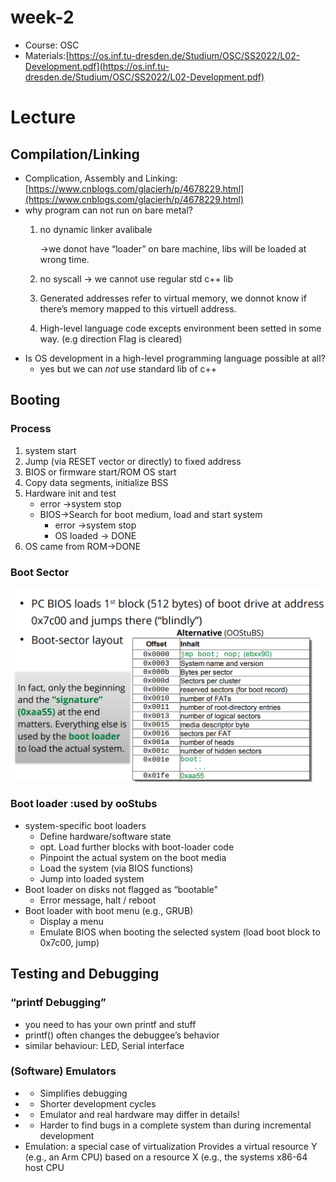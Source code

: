# week-2

- Course: OSC
- Materials:[https://os.inf.tu-dresden.de/Studium/OSC/SS2022/L02-Development.pdf](https://os.inf.tu-dresden.de/Studium/OSC/SS2022/L02-Development.pdf)

# Lecture

## Compilation/Linking

- Complication, Assembly and Linking: [https://www.cnblogs.com/glacierh/p/4678229.html](https://www.cnblogs.com/glacierh/p/4678229.html)
- why program can not run on bare metal?
    1. no dynamic linker avalibale
        
        →we donot have “loader” on bare machine, libs will be loaded at wrong time.
        
    2. no syscall → we cannot use regular std c++ lib
    3. Generated addresses refer to virtual memory, we donnot know if there’s memory mapped to this virtuell address.
    4. High-level language code excepts environment been setted in some way. (e.g direction Flag is cleared)
- Is OS development in a high-level programming language
possible at all?
    - yes but we can *not* use standard lib of c++

## Booting

### Process

1. system start
2. Jump (via RESET vector or directly) to fixed address
3. BIOS or firmware start/ROM OS start
4. Copy data segments, initialize BSS
5. Hardware init and test 
    - error →system stop
    - BIOS→Search for boot medium, load and start system
        - error →system stop
        - OS loaded → DONE
6. OS came from ROM→DONE

### Boot Sector

![Untitled](week-2%20a8838855e2944d558221d1e4013aba07/Untitled.png)

### Boot loader :used by ooStubs

- system-specific boot loaders
    - Define hardware/software state
    - opt. Load further blocks with boot-loader code
    - Pinpoint the actual system on the boot media
    - Load the system (via BIOS functions)
    - Jump into loaded system
- Boot loader on disks not flagged as “bootable”
    - Error message, halt / reboot
- Boot loader with boot menu (e.g., GRUB)
    - Display a menu
    - Emulate BIOS when booting the selected system
    (load boot block to 0x7c00, jump)

## Testing and Debugging

### “printf Debugging”

- you need to has your own printf and stuff
- printf() often changes the debuggee’s behavior
- similar behaviour: LED, Serial interface

### (Software) Emulators

- + Simplifies debugging
- + Shorter development cycles
- - Emulator and real hardware may differ in details!
- - Harder to find bugs in a complete system than during incremental development
- Emulation: a special case of virtualization
Provides a virtual resource Y (e.g., an Arm CPU)
based on a resource X (e.g., the systems x86-64 host CPU